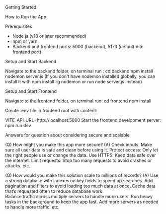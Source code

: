 Getting Started

How to Run the App

Prerequisites
- Node.js (v18 or later recommended)
- npm or yarn
- Backend and frontend ports: 5000 (backend), 5173 (default Vite frontend port)

Setup and Start Backend

   Navigate to the backend folder, on terminal run :
   cd backend
   npm install
   nodemon server.js
   (If you don't have nodemon installed globally, you can install it with npm install -g nodemon or run node server.js instead)

Setup and Start Frontend

Navigate to the frontend folder, on terminal run:
cd frontend
npm install

Create .env file in frontend root with content:

VITE_API_URL=http://localhost:5000
Start the frontend development server:
npm run dev


Answers for question about considering secure and scalable

(Q) How might you make this app more secure?
(A) 
Check inputs: Make sure all user data is safe and clean before using it.
Protect access: Only let the right people use or change the data.
Use HTTPS: Keep data safe over the internet.
Limit requests: Stop too many requests to avoid crashes or attacks.
etc.

(Q) How would you make this solution scale to millions of records?
(A) Use a strong database with indexes on key fields to speed up searches.
Add pagination and filters to avoid loading too much data at once.
Cache data that’s requested often to reduce database work.    
Balance traffic across multiple servers to handle more users. 
Run heavy tasks in the background to keep the app fast.
Add more servers as needed to handle more traffic.
etc.
